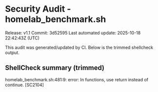 # Security Audit - homelab_benchmark.sh

Release: v1.1
Commit: 3d52595
Last automated update: 2025-10-18 22:42:43Z (UTC)

This audit was generated/updated by CI. Below is the trimmed shellcheck output.

## ShellCheck summary (trimmed)

homelab_benchmark.sh:481:9: error: In functions, use return instead of continue. [SC2104]

